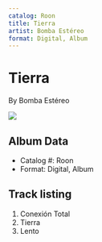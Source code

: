 ```yaml
---
catalog: Roon
title: Tierra
artist: Bomba Estéreo
format: Digital, Album
---
```


# Tierra

By Bomba Estéreo

![](../../assets/albumcovers/Bomba_Estéreo-Tierra.png)

## Album Data

- Catalog #: Roon
- Format: Digital, Album


## Track listing


1. Conexión Total
2. Tierra
3. Lento

